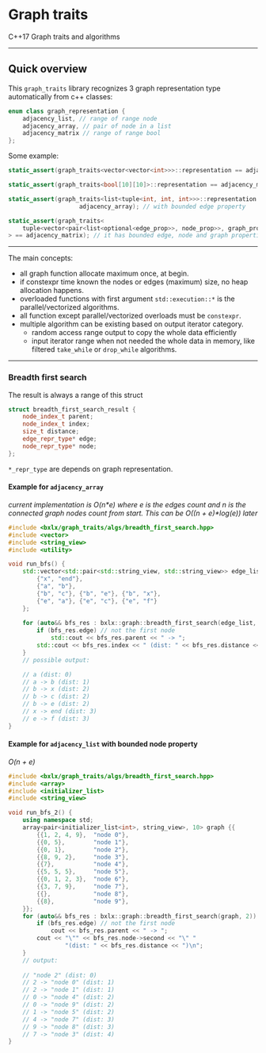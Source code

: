 # Graph traits
C++17 Graph traits and algorithms

---

## Quick overview

This `graph_traits` library recognizes 3 graph representation type automatically from c++ classes:
```cpp
enum class graph_representation {
    adjacency_list, // range of range node
    adjacency_array, // pair of node in a list
    adjacency_matrix // range of range bool
};
```


Some example:
```cpp
static_assert(graph_traits<vector<vector<int>>>::representation == adjacency_list);

static_assert(graph_traits<bool[10][10]>::representation == adjacency_matrix);

static_assert(graph_traits<list<tuple<int, int, int>>>::representation == 
                    adjacency_array); // with bounded edge property

static_assert(graph_traits<
    tuple<vector<pair<list<optional<edge_prop>>, node_prop>>, graph_prop>
> == adjacency_matrix); // it has bounded edge, node and graph properties
```

---

The main concepts:
- all graph function allocate maximum once, at begin.
- if constexpr time known the nodes or edges (maximum) size, no heap allocation happens.
- overloaded functions with first argument `std::execution::*` is the parallel/vectorized algorithms.
- all function except parallel/vectorized overloads must be `constexpr`.
- multiple algorithm can be existing based on output iterator category.
  - random access range output to copy the whole data efficiently
  - input iterator range when not needed the whole data in memory, like filtered `take_while` or `drop_while` algorithms.


---


### Breadth first search

The result is always a range of this struct

```cpp
struct breadth_first_search_result {
    node_index_t parent;
    node_index_t index;
    size_t distance;
    edge_repr_type* edge;
    node_repr_type* node;
};
```

`*_repr_type` are depends on graph representation.

#### Example for `adjacency_array`

*current implementation is O(n\*e) where e is the edges count and n is the connected graph nodes count from start. This can be O((n + e)\*log(e)) later*

```cpp
#include <bxlx/graph_traits/algs/breadth_first_search.hpp>
#include <vector>
#include <string_view>
#include <utility>

void run_bfs() {
    std::vector<std::pair<std::string_view, std::string_view>> edge_list {
        {"x", "end"},
        {"a", "b"},
        {"b", "c"}, {"b", "e"}, {"b", "x"},
        {"e", "a"}, {"e", "c"}, {"e", "f"}
    }; 
    
    for (auto&& bfs_res : bxlx::graph::breadth_first_search(edge_list, "a")) {
        if (bfs_res.edge) // not the first node
            std::cout << bfs_res.parent << " -> ";
        std::cout << bfs_res.index << " (dist: " << bfs_res.distance << ")\n";
    }
    // possible output: 

    // a (dist: 0)
    // a -> b (dist: 1)
    // b -> x (dist: 2)
    // b -> c (dist: 2)
    // b -> e (dist: 2)
    // x -> end (dist: 3)
    // e -> f (dist: 3)
}
```

#### Example for `adjacency_list` with bounded node property

*O(n + e)*

```cpp
#include <bxlx/graph_traits/algs/breadth_first_search.hpp>
#include <array>
#include <initializer_list>
#include <string_view>

void run_bfs_2() {
    using namespace std;
    array<pair<initializer_list<int>, string_view>, 10> graph {{
        {{1, 2, 4, 9},  "node 0"},
        {{0, 5},        "node 1"},
        {{0, 1},        "node 2"},
        {{8, 9, 2},     "node 3"},
        {{7},           "node 4"},
        {{5, 5, 5},     "node 5"},
        {{0, 1, 2, 3},  "node 6"},
        {{3, 7, 9},     "node 7"},
        {{},            "node 8"},
        {{8},           "node 9"},
    }};
    for (auto&& bfs_res : bxlx::graph::breadth_first_search(graph, 2)) {
        if (bfs_res.edge) // not the first node
            cout << bfs_res.parent << " -> ";
        cout << "\"" << bfs_res.node->second << "\" "
                "(dist: " << bfs_res.distance << ")\n";
    }
    // output:
    
    // "node 2" (dist: 0)
    // 2 -> "node 0" (dist: 1)
    // 2 -> "node 1" (dist: 1)
    // 0 -> "node 4" (dist: 2)
    // 0 -> "node 9" (dist: 2)
    // 1 -> "node 5" (dist: 2)
    // 4 -> "node 7" (dist: 3)
    // 9 -> "node 8" (dist: 3)
    // 7 -> "node 3" (dist: 4)
}
```
